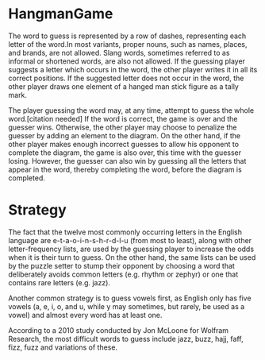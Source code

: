 # HangmanGame

The word to guess is represented by a row of dashes, representing each letter of the word.In most variants, proper nouns, such as names,
places, and brands, are not allowed. Slang words, sometimes referred to as informal or shortened words, are also not allowed. If the 
guessing player suggests a letter which occurs in the word, the other player writes it in all its correct positions. If the suggested 
letter does not occur in the word, the other player draws one element of a hanged man stick figure as a tally mark.

The player guessing the word may, at any time, attempt to guess the whole word.[citation needed] If the word is correct, the game is over
and the guesser wins. Otherwise, the other player may choose to penalize the guesser by adding an element to the diagram. On the other 
hand, if the other player makes enough incorrect guesses to allow his opponent to complete the diagram, the game is also over, this time 
with the guesser losing. However, the guesser can also win by guessing all the letters that appear in the word, thereby completing the 
word, before the diagram is completed.

# Strategy

The fact that the twelve most commonly occurring letters in the English language are e-t-a-o-i-n-s-h-r-d-l-u (from most to least), along with other letter-frequency lists, are used by the guessing player to increase the odds when it is their turn to guess. On the other hand, the same lists can be used by the puzzle setter to stump their opponent by choosing a word that deliberately avoids common letters (e.g. rhythm or zephyr) or one that contains rare letters (e.g. jazz).

Another common strategy is to guess vowels first, as English only has five vowels (a, e, i, o, and u, while y may sometimes, but rarely, be used as a vowel) and almost every word has at least one.

According to a 2010 study conducted by Jon McLoone for Wolfram Research, the most difficult words to guess include jazz, buzz, hajj, faff, fizz, fuzz and variations of these.

